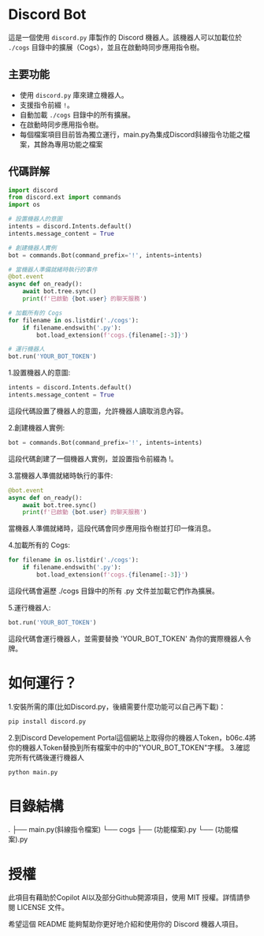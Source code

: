 # Discord Bot

這是一個使用 `discord.py` 庫製作的 Discord 機器人。該機器人可以加載位於 `./cogs` 目錄中的擴展（Cogs），並且在啟動時同步應用指令樹。

## 主要功能

- 使用 `discord.py` 庫來建立機器人。
- 支援指令前綴 `!`。
- 自動加載 `./cogs` 目錄中的所有擴展。
- 在啟動時同步應用指令樹。
- 每個檔案項目目前皆為獨立運行，main.py為集成Discord斜線指令功能之檔案，其餘為專用功能之檔案

## 代碼詳解

```python
import discord
from discord.ext import commands
import os

# 設置機器人的意圖
intents = discord.Intents.default()
intents.message_content = True

# 創建機器人實例
bot = commands.Bot(command_prefix='!', intents=intents)

# 當機器人準備就緒時執行的事件
@bot.event
async def on_ready():
    await bot.tree.sync()
    print(f'已啟動 {bot.user} 的聊天服務')

# 加載所有的 Cogs
for filename in os.listdir('./cogs'):
    if filename.endswith('.py'):
        bot.load_extension(f'cogs.{filename[:-3]}')

# 運行機器人
bot.run('YOUR_BOT_TOKEN')
```

1.設置機器人的意圖:
```python
intents = discord.Intents.default()
intents.message_content = True
```
這段代碼設置了機器人的意圖，允許機器人讀取消息內容。

2.創建機器人實例:
```python
bot = commands.Bot(command_prefix='!', intents=intents)
```
這段代碼創建了一個機器人實例，並設置指令前綴為 !。

3.當機器人準備就緒時執行的事件:
```python
@bot.event
async def on_ready():
    await bot.tree.sync()
    print(f'已啟動 {bot.user} 的聊天服務')
```
當機器人準備就緒時，這段代碼會同步應用指令樹並打印一條消息。

4.加載所有的 Cogs:
```python
for filename in os.listdir('./cogs'):
    if filename.endswith('.py'):
        bot.load_extension(f'cogs.{filename[:-3]}')
```
這段代碼會遍歷 ./cogs 目錄中的所有 .py 文件並加載它們作為擴展。

5.運行機器人:
```python
bot.run('YOUR_BOT_TOKEN')
```
這段代碼會運行機器人，並需要替換 'YOUR_BOT_TOKEN' 為你的實際機器人令牌。

# 如何運行？
1.安裝所需的庫(比如Discord.py，後續需要什麼功能可以自己再下載)：
```python
pip install discord.py
```
2.到Discord Developement Portal這個網站上取得你的機器人Token，b06c.4將你的機器人Token替換到所有檔案中的中的"YOUR_BOT_TOKEN"字樣。
3.確認完所有代碼後運行機器人
```python
python main.py
```
# 目錄結構
.
├── main.py(斜線指令檔案)
└── cogs
    ├── (功能檔案).py
    └── (功能檔案).py
# 授權
此項目有藉助於Copilot AI以及部分Github開源項目，使用 MIT 授權。詳情請參閱 LICENSE 文件。

希望這個 README 能夠幫助你更好地介紹和使用你的 Discord 機器人項目。
